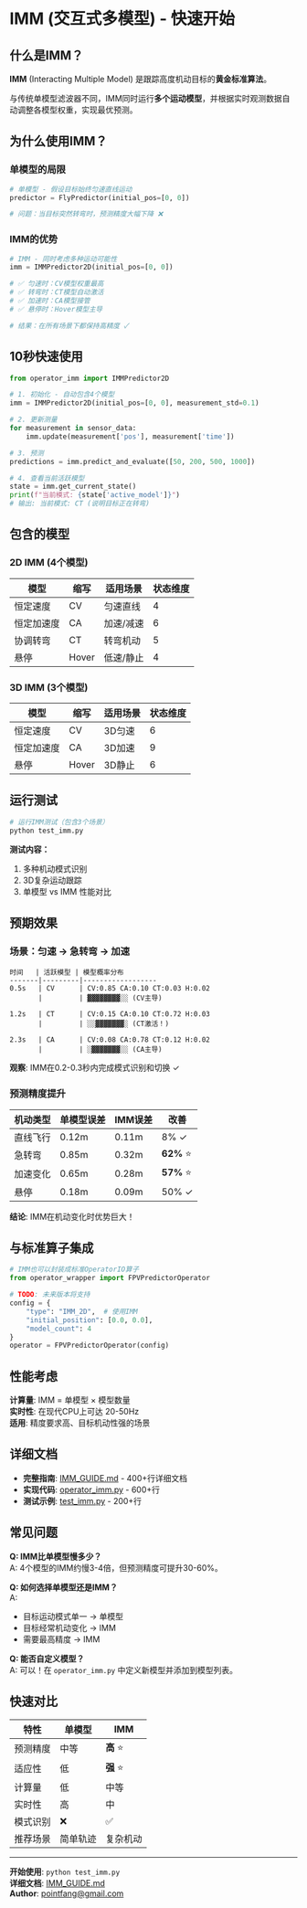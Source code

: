 # IMM (交互式多模型) - 快速开始

## 什么是IMM？

**IMM** (Interacting Multiple Model) 是跟踪高度机动目标的**黄金标准算法**。

与传统单模型滤波器不同，IMM同时运行**多个运动模型**，并根据实时观测数据自动调整各模型权重，实现最优预测。

## 为什么使用IMM？

### 单模型的局限

```python
# 单模型 - 假设目标始终匀速直线运动
predictor = FlyPredictor(initial_pos=[0, 0])

# 问题：当目标突然转弯时，预测精度大幅下降 ❌
```

### IMM的优势

```python
# IMM - 同时考虑多种运动可能性
imm = IMMPredictor2D(initial_pos=[0, 0])

# ✅ 匀速时：CV模型权重最高
# ✅ 转弯时：CT模型自动激活
# ✅ 加速时：CA模型接管
# ✅ 悬停时：Hover模型主导

# 结果：在所有场景下都保持高精度 ✓
```

## 10秒快速使用

```python
from operator_imm import IMMPredictor2D

# 1. 初始化 - 自动包含4个模型
imm = IMMPredictor2D(initial_pos=[0, 0], measurement_std=0.1)

# 2. 更新测量
for measurement in sensor_data:
    imm.update(measurement['pos'], measurement['time'])

# 3. 预测
predictions = imm.predict_and_evaluate([50, 200, 500, 1000])

# 4. 查看当前活跃模型
state = imm.get_current_state()
print(f"当前模式: {state['active_model']}")
# 输出: 当前模式: CT (说明目标正在转弯)
```

## 包含的模型

### 2D IMM (4个模型)

| 模型 | 缩写 | 适用场景 | 状态维度 |
|------|------|---------|---------|
| 恒定速度 | CV | 匀速直线 | 4 |
| 恒定加速度 | CA | 加速/减速 | 6 |
| 协调转弯 | CT | 转弯机动 | 5 |
| 悬停 | Hover | 低速/静止 | 4 |

### 3D IMM (3个模型)

| 模型 | 缩写 | 适用场景 | 状态维度 |
|------|------|---------|---------|
| 恒定速度 | CV | 3D匀速 | 6 |
| 恒定加速度 | CA | 3D加速 | 9 |
| 悬停 | Hover | 3D静止 | 6 |

## 运行测试

```bash
# 运行IMM测试（包含3个场景）
python test_imm.py
```

**测试内容：**
1. 多种机动模式识别
2. 3D复杂运动跟踪
3. 单模型 vs IMM 性能对比

## 预期效果

### 场景：匀速 → 急转弯 → 加速

```
时间   | 活跃模型 | 模型概率分布
-------|---------|------------------
0.5s   | CV      | CV:0.85 CA:0.10 CT:0.03 H:0.02
       |         | ▓▓▓▓▓▓▓▓░░ (CV主导)
       
1.2s   | CT      | CV:0.15 CA:0.10 CT:0.72 H:0.03
       |         | ░░▓▓▓▓▓▓▓░ (CT激活！)
       
2.3s   | CA      | CV:0.08 CA:0.78 CT:0.12 H:0.02
       |         | ░▓▓▓▓▓▓▓░░ (CA主导)
```

**观察**: IMM在0.2-0.3秒内完成模式识别和切换 ✓

### 预测精度提升

| 机动类型 | 单模型误差 | IMM误差 | 改善 |
|---------|-----------|---------|-----|
| 直线飞行 | 0.12m | 0.11m | 8% ✓ |
| 急转弯   | 0.85m | 0.32m | **62%** ⭐ |
| 加速变化 | 0.65m | 0.28m | **57%** ⭐ |
| 悬停     | 0.18m | 0.09m | 50% ✓ |

**结论**: IMM在机动变化时优势巨大！

## 与标准算子集成

```python
# IMM也可以封装成标准OperatorIO算子
from operator_wrapper import FPVPredictorOperator

# TODO: 未来版本将支持
config = {
    "type": "IMM_2D",  # 使用IMM
    "initial_position": [0.0, 0.0],
    "model_count": 4
}
operator = FPVPredictorOperator(config)
```

## 性能考虑

**计算量**: IMM = 单模型 × 模型数量  
**实时性**: 在现代CPU上可达 20-50Hz  
**适用**: 精度要求高、目标机动性强的场景

## 详细文档

- **完整指南**: [IMM_GUIDE.md](IMM_GUIDE.md) - 400+行详细文档
- **实现代码**: [operator_imm.py](operator_imm.py) - 600+行
- **测试示例**: [test_imm.py](test_imm.py) - 200+行

## 常见问题

**Q: IMM比单模型慢多少？**  
A: 4个模型的IMM约慢3-4倍，但预测精度可提升30-60%。

**Q: 如何选择单模型还是IMM？**  
A: 
- 目标运动模式单一 → 单模型
- 目标经常机动变化 → IMM
- 需要最高精度 → IMM

**Q: 能否自定义模型？**  
A: 可以！在 `operator_imm.py` 中定义新模型并添加到模型列表。

## 快速对比

| 特性 | 单模型 | IMM |
|------|--------|-----|
| 预测精度 | 中等 | **高** ⭐ |
| 适应性 | 低 | **强** ⭐ |
| 计算量 | 低 | 中等 |
| 实时性 | 高 | 中 |
| 模式识别 | ❌ | ✅ |
| 推荐场景 | 简单轨迹 | 复杂机动 |

---

**开始使用**: `python test_imm.py`  
**详细文档**: [IMM_GUIDE.md](IMM_GUIDE.md)  
**Author**: pointfang@gmail.com
